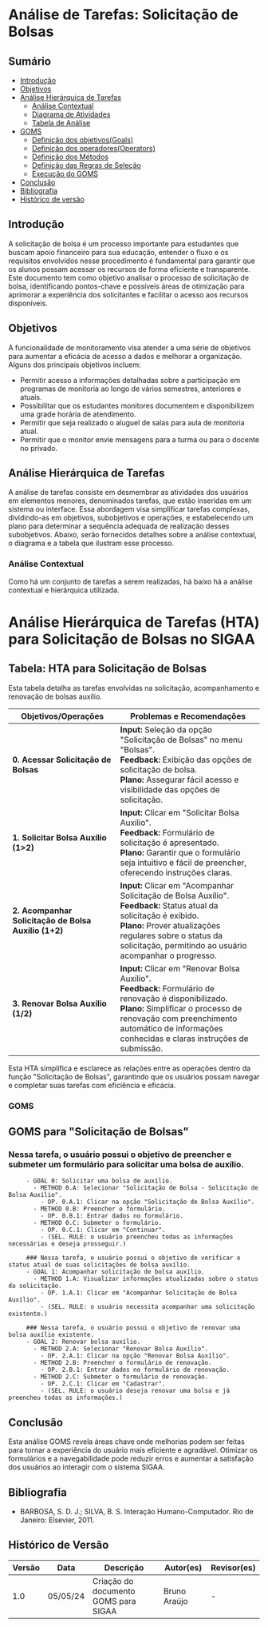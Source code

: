 # Análise de Tarefas: Solicitação de Bolsas
## Sumário
* [Introdução](#Introdução)
* [Objetivos](#Objetivos)
* [Análise Hierárquica de Tarefas](Análise-Hierárquica-de-Tarefas)
    * [Análise Contextual](#Análise-Contextual)
    * [Diagrama de Atividades](#Diagrama-de-Atividades)
    * [Tabela de Análise](#Tabela-de-Análise)
* [GOMS](#GOMS)
    * [Definição dos objetivos(Goals)](#Definição-dos-objetivos)
    * [Definição dos operadores(Operators)](#Definição-dos-operadores(Operators))
    * [Definição dos Métodos](#Definição-dos-Métodos )
    * [Definição das Regras de Seleção](#Definição-das-Regras-de-Seleção)
    * [Execução do GOMS](#Execução-do-GOMS)
* [Conclusão](#Conclusão)
* [Bibliografia](#Bibliografia)
* [Histórico de versão](#Histórico-de-versão)

## Introdução

A solicitação de bolsa é um processo importante para estudantes que buscam apoio financeiro para sua educação, entender o fluxo e os requisitos envolvidos nesse procedimento é fundamental para garantir que os alunos possam acessar os recursos de forma eficiente e transparente. Este documento tem como objetivo analisar o processo de solicitação de bolsa, identificando pontos-chave e possíveis áreas de otimização para aprimorar a experiência dos solicitantes e facilitar o acesso aos recursos disponíveis.

## Objetivos
A funcionalidade de monitoramento visa atender a uma série de objetivos para aumentar a eficácia de acesso a dados e melhorar a organização. Alguns dos principais objetivos incluem:

- Permitir acesso a informações detalhadas sobre a participação em programas de monitoria ao longo de vários semestres, anteriores e atuais.
- Possibilitar que os estudantes monitores documentem e disponibilizem uma grade horária de atendimento.
- Permitir que seja realizado o aluguel de salas para aula de monitoria atual.
- Permitir que o monitor envie mensagens para a turma ou para o docente no privado.

## Análise Hierárquica de Tarefas

A análise de tarefas consiste em desmembrar as atividades dos usuários em elementos menores, denominados tarefas, que estão inseridas em um sistema ou interface. Essa abordagem visa simplificar tarefas complexas, dividindo-as em objetivos, subobjetivos e operações, e estabelecendo um plano para determinar a sequência adequada de realização desses subobjetivos. Abaixo, serão fornecidos detalhes sobre a análise contextual, o diagrama e a tabela que ilustram esse processo.

### Análise Contextual

Como há um conjunto de tarefas a serem realizadas, há baixo há a análise contextual e hierárquica utilizada.

# Análise Hierárquica de Tarefas (HTA) para Solicitação de Bolsas no SIGAA

## Tabela: HTA para Solicitação de Bolsas
Esta tabela detalha as tarefas envolvidas na solicitação, acompanhamento e renovação de bolsas auxílio.

| Objetivos/Operações                                   | Problemas e Recomendações                                                                                                  |
|-------------------------------------------------------|--------------------------------------------------------------------------------------------------|
| **0. Acessar Solicitação de Bolsas**                  | **Input:** Seleção da opção "Solicitação de Bolsas" no menu "Bolsas".<br>**Feedback:** Exibição das opções de solicitação de bolsa.<br>**Plano:** Assegurar fácil acesso e visibilidade das opções de solicitação. |
| **1. Solicitar Bolsa Auxílio (1>2)**                  | **Input:** Clicar em "Solicitar Bolsa Auxílio".<br>**Feedback:** Formulário de solicitação é apresentado.<br>**Plano:** Garantir que o formulário seja intuitivo e fácil de preencher, oferecendo instruções claras. |
| **2. Acompanhar Solicitação de Bolsa Auxílio (1+2)**  | **Input:** Clicar em "Acompanhar Solicitação de Bolsa Auxílio".<br>**Feedback:** Status atual da solicitação é exibido.<br>**Plano:** Prover atualizações regulares sobre o status da solicitação, permitindo ao usuário acompanhar o progresso. |
| **3. Renovar Bolsa Auxílio (1/2)**                    | **Input:** Clicar em "Renovar Bolsa Auxílio".<br>**Feedback:** Formulário de renovação é disponibilizado.<br>**Plano:** Simplificar o processo de renovação com preenchimento automático de informações conhecidas e claras instruções de submissão. |

Esta HTA simplifica e esclarece as relações entre as operações dentro da função "Solicitação de Bolsas", garantindo que os usuários possam navegar e completar suas tarefas com eficiência e eficácia.

### GOMS

## GOMS para "Solicitação de Bolsas"

### Nessa tarefa, o usuário possui o objetivo de preencher e submeter um formulário para solicitar uma bolsa de auxílio.
         - GOAL 0: Solicitar uma bolsa de auxílio.
           - METHOD 0.A: Selecionar "Solicitação de Bolsa - Solicitação de Bolsa Auxílio".
             - OP. 0.A.1: Clicar na opção "Solicitação de Bolsa Auxílio".
           - METHOD 0.B: Preencher o formulário.
             - OP. 0.B.1: Entrar dados no formulário.
           - METHOD 0.C: Submeter o formulário.
             - OP. 0.C.1: Clicar em "Continuar".
             - (SEL. RULE: o usuário preencheu todas as informações necessárias e deseja prosseguir.)
         
         ### Nessa tarefa, o usuário possui o objetivo de verificar o status atual de suas solicitações de bolsa auxílio.
         - GOAL 1: Acompanhar solicitação de bolsa auxílio.
           - METHOD 1.A: Visualizar informações atualizadas sobre o status da solicitação.
             - OP. 1.A.1: Clicar em "Acompanhar Solicitação de Bolsa Auxílio".
             - (SEL. RULE: o usuário necessita acompanhar uma solicitação existente.)
         
         ### Nessa tarefa, o usuário possui o objetivo de renovar uma bolsa auxílio existente.
         - GOAL 2: Renovar bolsa auxílio.
           - METHOD 2.A: Selecionar "Renovar Bolsa Auxílio".
             - OP. 2.A.1: Clicar na opção "Renovar Bolsa Auxílio".
           - METHOD 2.B: Preencher o formulário de renovação.
             - OP. 2.B.1: Entrar dados no formulário de renovação.
           - METHOD 2.C: Submeter o formulário de renovação.
             - OP. 2.C.1: Clicar em "Cadastrar".
             - (SEL. RULE: o usuário deseja renovar uma bolsa e já preencheu todas as informações.)


## Conclusão

Esta análise GOMS revela áreas chave onde melhorias podem ser feitas para tornar a experiência do usuário mais eficiente e agradável. Otimizar os formulários e a navegabilidade pode reduzir erros e aumentar a satisfação dos usuários ao interagir com o sistema SIGAA.

## Bibliografia

- BARBOSA, S. D. J.; SILVA, B. S. Interação Humano-Computador. Rio de Janeiro: Elsevier, 2011.

## Histórico de Versão

| Versão | Data     | Descrição                           | Autor(es)              | Revisor(es)         |
| ------ | -------- | ----------------------------------- | ---------------------- | ------------------- |
| 1.0    | 05/05/24 | Criação do documento GOMS para SIGAA | Bruno Araújo | -     |
